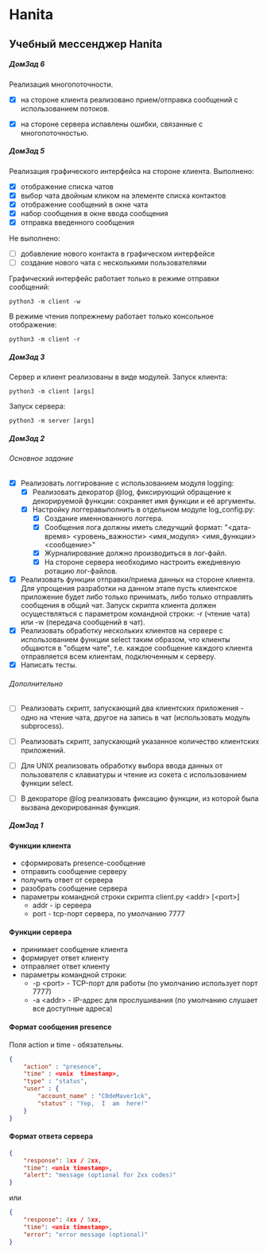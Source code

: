 # Hanita

## Учебный мессенджер Hanita

##### ДомЗад 6
Реализация многопоточности.
- [x] на стороне клиента реализовано прием/отправка сообщений с использованием потоков.
- [x] на стороне сервера испавлены ошибки, связанные с многопоточностью.


##### ДомЗад 5
Реализация графического интерфейса на стороне клиента.
Выполнено:
- [x] отображение списка чатов
- [x] выбор чата двойным кликом на элементе списка контактов
- [x] отображение сообщений в окне чата
- [x] набор сообщения в окне ввода сообщения
- [x] отправка введенного сообщения

Не выполнено:
- [ ] добавление нового контакта в графическом интерфейсе
- [ ] создание нового чата с несколькими пользователями

Графический интерфейс работает только в режиме отправки сообщений:

    python3 -m client -w 

В режиме чтения попрежнему работает только консольное отображение:

    python3 -m client -r


##### ДомЗад 3
Сервер и клиент реализованы в виде модулей. 
Запуск клиента:

    python3 -m client [args]

Запуск сервера:

    python3 -m server [args]
    


##### ДомЗад 2

###### Основное задание
- [x] Реализовать логгирование с использованием модуля logging:
    - [x] Реализовать декоратор @log, фиксирующий oбращение к декорируемой функции: сохраняет​ ​имя​ ​ функции​ ​и ​её​ ​аргументы.
    - [x] Настройку​ ​логгера​ ​выполнить​ ​в отдельном​ ​модуле​ log_config.py:
        - [x] Создание именнованного логгера.
        - [x] Сообщения лога должны иметь следучщий формат: "<дата-время> <уровень_важности> <имя_модуля> <имя_функции> <сообщение>"
        - [x] Журналирование должно производиться в лог-файл.
        - [x] На стороне сервера необходимо настроить ежедневную ротацию лог-файлов.
- [x] Реализовать функции отправки/приема данных на стороне клиента. Для упрощения разработки на данном этапе пусть клиентское приложение будет либо только принимать, либо только отправлять сообщения в общий чат. Запуск скрипта клиента должен осуществляться с параметром командной строки: -r (чтение чата) или -w (передача сообщений в чат).
- [x] Реализовать обработку нескольких клиентов на сервере с использованием функции select таким образом, что клиенты общаются в "общем чате", т.е. каждое сообщение каждого клиента отправляется всем клиентам, подключенным к серверу.
- [x] Написать тесты.
###### Дополнительно
- [ ] Реализовать скрипт, запускающий два клиентских приложения - одно на чтение чата, другое на запись в чат (использовать модуль subprocess).
- [ ] Реализовать скрипт, запускающий указанное количество клиентских приложений.
- [ ] Для UNIX реализовать обработку выбора ввода данных от пользователя с клавиатуры и чтение из сокета с использованием функции select.
- [ ] В декораторе @log реализовать фиксацию функции, из которой была вызвана декорированная функция.


##### ДомЗад 1

#### Функции клиента
* сформировать  presence-сообщение
* отправить сообщение серверу
* получить ответ от сервера
* разобрать сообщение сервера
* параметры командной строки скрипта client.py \<addr\> [\<port\>]
    - addr - ip сервера
    - port - tcp-порт сервера, по умолчанию 7777

#### Функции сервера
* принимает сообщение клиента
* формирует ответ клиенту
* отправляет ответ клиенту
* параметры командной строки:
    - -p \<port\> - TCP-порт для работы (по умолчанию использует порт 7777)
    - -a \<addr\> - IP-адрес для прослушивания (по умолчанию слушает все доступные адреса)

#### Формат сообщения presence

Поля action и time - обязательны.

```json
{
    "action" : "presence",
    "time" : <unix  timestamp>,
    "type" : "status",
    "user" : {
        "account_name" : "C0deMaver1ck",
        "status" : "Yep,  I  am  here!"
    }
}
```

#### Формат ответа сервера
```json
{
    "response": 1xx / 2xx,
    "time": <unix timestamp>,
    "alert": "message (optional for 2xx codes)"
}
```
или
```json
{
    "response": 4xx / 5xx,
    "time": <unix timestamp>,
    "error": "error message (optional)"
}
```
